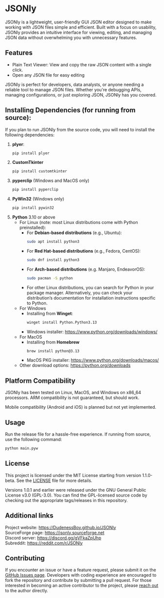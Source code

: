 # JSONly

JSONly is a lightweight, user-friendly GUI JSON editor designed to make working with JSON files simple and efficient. Built with a focus on usability, JSONly provides an intuitive interface for viewing, editing, and managing JSON data without overwhelming you with unnecessary features.

## Features
- Plain Text Viewer: View and copy the raw JSON content with a single click.
- Open any JSON file for easy editing

JSONly is perfect for developers, data analysts, or anyone needing a reliable tool to manage JSON files. Whether you're debugging APIs, managing configurations, or just exploring JSON, JSONly has you covered.

## Installing Dependencies (for running from source):
If you plan to run JSONly from the source code, you will need to install the following dependencies:

1. **plyer**:
   ```bash
   pip install plyer
2. **CustomTkinter**
   ```bash
   pip install customtkinter
3. **pyperclip** (Windows and MacOS only)
   ```bash
   pip install pyperclip
4. **PyWin32** (Windows only)
   ```bash
   pip install pywin32
5. **Python** 3.10 or above
   - For Linux (note: most Linux distributions come with Python preinstalled):
     - For **Debian-based distributions** (e.g., Ubuntu):
       ```bash
       sudo apt install python3
      - For **Red Hat-based distributions** (e.g., Fedora, CentOS):
         ```bash
         sudo dnf install python3
     - For **Arch-based distributions** (e.g. Manjaro, EndeavorOS):
         ```bash
         sudo pacman -S python
     - For other Linux distributions, you can search for Python in your package manager. Alternatively, you can check your distribution’s documentation for installation instructions specific to Python.
   - For Windows
     - Installing from **Winget**:
         ```bash
         winget install Python.Python3.13
     - Windows installer:
         https://www.python.org/downloads/windows/  
   - For MacOS
     - Installing from **Homebrew**
        ```bash
        brew install python@3.13
     - MacOS PKG installer:
         https://www.python.org/downloads/macos/
   - Other download options:
         https://python.org/downloads  

## Platform Compatibility
JSONly has been tested on Linux, MacOS, and Windows on x86_64 processors. ARM compatibility is not guaranteed, but should work.

Mobile compatibility (Android and iOS) is planned but not yet implemented.

## Usage
Run the release file for a hassle-free experience.
If running from source, use the following command:
```bash
python main.pyw
```
## License
This project is licensed under the MIT License starting from version 1.1.0-beta. See the [LICENSE](https://github.com/DudenessBoy/JSONly/blob/main/LICENSE) file for more details.

Versions 1.0.1 and earlier were released under the GNU General Public License v3.0 (GPL-3.0).
You can find the GPL-licensed source code by checking out the appropriate tags/releases in this repository.

## Additional links
Project website: https://DudenessBoy.github.io/JSONly  
SourceForge page: https://jsonly.sourceforge.net  
Discord server: https://discord.gg/gVFkaZpUhp  
Subreddit: https://reddit.com/r/JSONly  

## Contributing
If you encounter an issue or have a feature request, please submit it on the [GitHub Issues page](https://github.com/DudenessBoy/JSONly/issues). Developers with coding experience are encouraged to fork the repository and contribute by submitting a pull request. For those interested in becoming an active contributor to the project, please [reach out](https://dudenessboy.github.io/contact.html) to the author directly.
